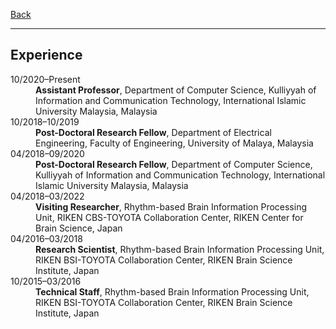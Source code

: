 [Back](/index.md)
* * *

## Experience

<dl>
<dt>10/2020&ndash;Present</dt>
    <dd><strong>Assistant Professor</strong>, Department of Computer Science, Kulliyyah of Information and Communication Technology, International Islamic University Malaysia, Malaysia</dd>
<dt>10/2018&ndash;10/2019</dt>
    <dd><strong>Post-Doctoral Research Fellow</strong>, Department of Electrical Engineering, Faculty of Engineering, University of Malaya, Malaysia</dd>
<dt>04/2018&ndash;09/2020</dt>
    <dd><strong>Post-Doctoral Research Fellow</strong>, Department of Computer Science, Kulliyyah of Information and Communication Technology, International Islamic University Malaysia, Malaysia</dd>
<dt>04/2018&ndash;03/2022</dt>
    <dd><strong>Visiting Researcher</strong>, Rhythm-based Brain Information Processing Unit, RIKEN CBS-TOYOTA Collaboration Center, RIKEN Center for Brain Science, Japan</dd>
<dt>04/2016&ndash;03/2018</dt>
    <dd><strong>Research Scientist</strong>, Rhythm-based Brain Information Processing Unit, RIKEN BSI-TOYOTA Collaboration Center, RIKEN Brain Science Institute, Japan</dd>
<dt>10/2015&ndash;03/2016</dt>
    <dd><strong>Technical Staff</strong>, Rhythm-based Brain Information Processing Unit, RIKEN BSI-TOYOTA Collaboration Center, RIKEN Brain Science Institute, Japan</dd>
</dl>
